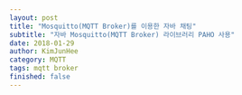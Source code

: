 ```yaml
---
layout: post
title: "Mosquitto(MQTT Broker)를 이용한 자바 채팅"
subtitle: "자바 Mosquitto(MQTT Broker) 라이브러리 PAHO 사용"
date: 2018-01-29
author: KimJunHee
category: MQTT
tags: mqtt broker
finished: false
---
```

